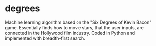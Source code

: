 # degrees
Machine learning algorithm based on the "Six Degrees of Kevin Bacon" game. Essentially finds how to movie stars, that the user inputs, are connected in the Hollywood film industry. Coded in Python and implemented with breadth-first search.

